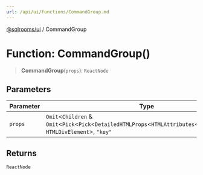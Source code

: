 ```yaml
---
url: /api/ui/functions/CommandGroup.md
---
```

[@sqlrooms/ui](../index.md) / CommandGroup

# Function: CommandGroup()

> **CommandGroup**(`props`): `ReactNode`

## Parameters

| Parameter | Type |
| ------ | ------ |
| `props` | `Omit`<`Children` & `Omit`<`Pick`<`Pick`<`DetailedHTMLProps`<`HTMLAttributes`<`HTMLDivElement`>, `HTMLDivElement`>, `"key"` | keyof HTMLAttributes\<HTMLDivElement>> & `object` & `object`, `"key"` | keyof HTMLAttributes\<HTMLDivElement> | `"asChild"`>, `"heading"` | `"value"`> & `object` & `RefAttributes`<`HTMLDivElement`>, `"ref"`> & `RefAttributes`<`HTMLDivElement`> |

## Returns

`ReactNode`
